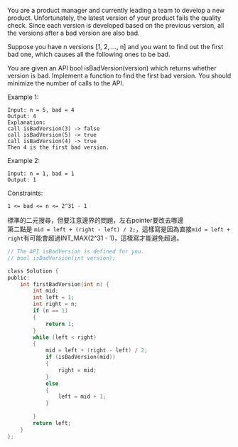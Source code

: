 You are a product manager and currently leading a team to develop a new product. Unfortunately, the latest version of your product fails the quality check. Since each version is developed based on the previous version, all the versions after a bad version are also bad.

Suppose you have n versions [1, 2, ..., n] and you want to find out the first bad one, which causes all the following ones to be bad.

You are given an API bool isBadVersion(version) which returns whether version is bad. Implement a function to find the first bad version. You should minimize the number of calls to the API.

 

Example 1:
```
Input: n = 5, bad = 4
Output: 4
Explanation:
call isBadVersion(3) -> false
call isBadVersion(5) -> true
call isBadVersion(4) -> true
Then 4 is the first bad version.
```
Example 2:
```
Input: n = 1, bad = 1
Output: 1
 ```

Constraints:  
  
```1 <= bad <= n <= 2^31 - 1```
  
標準的二元搜尋，但要注意邊界的問題，左右pointer要改去哪邊  
第二點是 ``mid = left + (right - left) / 2;``，這樣寫是因為直接``mid = left + right``有可能會超過INT_MAX(2^31 - 1)，這樣寫才能避免超過。  

  
```c
// The API isBadVersion is defined for you.
// bool isBadVersion(int version);

class Solution {
public:
    int firstBadVersion(int n) {
        int mid;
        int left = 1;
        int right = n;
        if (n == 1)
        {
            return 1;
        }
        while (left < right)
        {
            mid = left + (right - left) / 2;
            if (isBadVersion(mid))
            {
                right = mid;
            }
            else
            {
                left = mid + 1;
            }
            
        }
        return left;
    }
};
```
